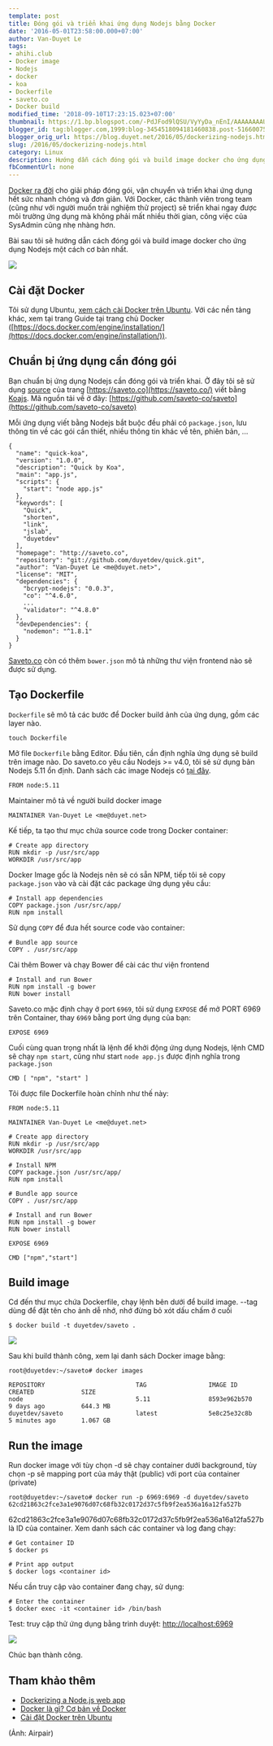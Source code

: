 ```yaml
---
template: post
title: Đóng gói và triển khai ứng dụng Nodejs bằng Docker
date: '2016-05-01T23:58:00.000+07:00'
author: Van-Duyet Le
tags:
- ahihi.club
- Docker image
- Nodejs
- docker
- koa
- Dockerfile
- saveto.co
- Docker build
modified_time: '2018-09-10T17:23:15.023+07:00'
thumbnail: https://1.bp.blogspot.com/-PdJFod9lQSU/VyYyDa_nEnI/AAAAAAAAUaE/CpGySWOh_TMGvZGjYqpcSHtTft7yi7tjwCK4B/s1600/1-_MtS4HqN2srTcrSyet61DQ.jpeg
blogger_id: tag:blogger.com,1999:blog-3454518094181460838.post-5166007528308230925
blogger_orig_url: https://blog.duyet.net/2016/05/dockerizing-nodejs.html
slug: /2016/05/dockerizing-nodejs.html
category: Linux
description: Hướng dẫn cách đóng gói và build image docker cho ứng dụng Nodejs một cách cơ bản nhất.
fbCommentUrl: none
---
```


[Docker ra đời](https://blog.duyet.net/2015/12/docker-la-gi-co-ban-ve-docker.html#.VyYMd4N94_M) cho giải pháp đóng gói, vận chuyển và triển khai ứng dụng hết sức nhanh chóng và đơn giản. Với Docker, các thành viên trong team (cũng như với người muốn trải nghiệm thử project) sẽ triển khai ngay được môi trường ứng dụng mà không phải mất nhiều thời gian, công việc của SysAdmin cũng nhẹ nhàng hơn.

Bài sau tôi sẽ hướng dẫn cách đóng gói và build image docker cho ứng dụng Nodejs một cách cơ bản nhất.

[![](https://1.bp.blogspot.com/-PdJFod9lQSU/VyYyDa_nEnI/AAAAAAAAUaE/CpGySWOh_TMGvZGjYqpcSHtTft7yi7tjwCK4B/s400/1-_MtS4HqN2srTcrSyet61DQ.jpeg)](https://blog.duyet.net/2016/05/dockerizing-nodejs.html)

## Cài đặt Docker ##
Tôi sử dụng Ubuntu, [xem cách cài Docker trên Ubuntu](https://blog.duyet.net/2016/05/cai-dat-docker-tren-ubuntu.html). Với các nền tảng khác, xem tại trang Guide tại trang chủ Docker ([https://docs.docker.com/engine/installation/](https://docs.docker.com/engine/installation/)).

## Chuẩn bị ứng dụng cần đóng gói ##
Bạn chuẩn bị ứng dụng Nodejs cần đóng gói và triển khai. Ở đây tôi sẽ sử dụng [source](https://github.com/saveto-co/saveto) của trang [https://saveto.co](https://saveto.co/) viết bằng [Koajs](https://blog.duyet.net/2016/04/gioi-thieu-koajs.html). Mã nguồn tải về ở đây: [https://github.com/saveto-co/saveto](https://github.com/saveto-co/saveto)

Mỗi ứng dụng viết bằng Nodejs bắt buộc đều phải có `package.json`, lưu thông tin về các gói cần thiết, nhiều thông tin khác về tên, phiên bản, ...

```
{
  "name": "quick-koa",
  "version": "1.0.0",
  "description": "Quick by Koa",
  "main": "app.js",
  "scripts": {
    "start": "node app.js"
  },
  "keywords": [
    "Quick",
    "shorten",
    "link",
    "jslab",
    "duyetdev"
  ],
  "homepage": "http://saveto.co",
  "repository": "git://github.com/duyetdev/quick.git",
  "author": "Van-Duyet Le <me@duyet.net>",
  "license": "MIT",
  "dependencies": {
    "bcrypt-nodejs": "0.0.3",
    "co": "^4.6.0",
    ...
    "validator": "^4.8.0"
  },
  "devDependencies": {
    "nodemon": "^1.8.1"
  }
}
```

[Saveto.co](http://saveto.co/) còn có thêm `bower.json` mô tả những thư viện frontend nào sẽ được sử dụng.

## Tạo Dockerfile ##
`Dockerfile` sẽ mô tả các bước để Docker build ảnh của ứng dụng, gồm các layer nào.

```
touch Dockerfile
```

Mở file `Dockerfile` bằng Editor. Đầu tiên, cần định nghĩa ứng dụng sẽ build trên image nào. Do saveto.co yêu cầu Nodejs >= v4.0, tôi sẽ sử dụng bản Nodejs 5.11 ổn định. Danh sách các image Nodejs có [tại đây](https://hub.docker.com/_/node/).

```
FROM node:5.11
```

Maintainer mô tả về người build docker image

```
MAINTAINER Van-Duyet Le <me@duyet.net>
```

Kế tiếp, ta tạo thư mục chứa source code trong Docker container:

```
# Create app directory
RUN mkdir -p /usr/src/app
WORKDIR /usr/src/app
```

Docker Image gốc là Nodejs nên sẽ có sẵn NPM, tiếp tôi sẽ copy `package.json` vào và cài đặt các package ứng dụng yêu cầu:

```
# Install app dependencies
COPY package.json /usr/src/app/
RUN npm install
```

Sử dụng `COPY` để đưa hết source code vào container:

```
# Bundle app source
COPY . /usr/src/app
```

Cài thêm Bower và chạy Bower để cài các thư viện frontend

```
# Install and run Bower
RUN npm install -g bower
RUN bower install
```

Saveto.co mặc định chạy ở port `6969`, tôi sử dụng `EXPOSE` để mở PORT 6969 trên Container, thay `6969` bằng port ứng dụng của bạn:

```
EXPOSE 6969
```

Cuối cùng quan trọng nhất là lệnh để khởi động ứng dụng Nodejs, lệnh CMD sẽ chạy `npm start`, cũng như start `node app.js` được định nghĩa trong `package.json`

```
CMD [ "npm", "start" ]
```

Tôi được file Dockerfile hoàn chỉnh như thế này:

```
FROM node:5.11

MAINTAINER Van-Duyet Le <me@duyet.net>

# Create app directory
RUN mkdir -p /usr/src/app
WORKDIR /usr/src/app

# Install NPM
COPY package.json /usr/src/app/
RUN npm install

# Bundle app source
COPY . /usr/src/app

# Install and run Bower
RUN npm install -g bower
RUN bower install

EXPOSE 6969

CMD ["npm","start"]
```

## Build image  ##
Cd đến thư mục chứa Dockerfile, chạy lệnh bên dưới để build image. --tag dùng để đặt tên cho ảnh dễ nhớ, nhớ đừng bỏ xót dấu chấm ở cuối

```
$ docker build -t duyetdev/saveto .
```

[![](https://4.bp.blogspot.com/-jD52kEZB4-8/VyYuFInnraI/AAAAAAAAUZ0/-c21J642VJoPF0pHN44nNf1owMfg7F1rACLcB/s1600/Screenshot%2Bfrom%2B2016-05-01%2B23-25-04.png)](https://4.bp.blogspot.com/-jD52kEZB4-8/VyYuFInnraI/AAAAAAAAUZ0/-c21J642VJoPF0pHN44nNf1owMfg7F1rACLcB/s1600/Screenshot%2Bfrom%2B2016-05-01%2B23-25-04.png)

Sau khi build thành công, xem lại danh sách Docker image bằng:

```
root@duyetdev:~/saveto# docker images 

REPOSITORY                         TAG                 IMAGE ID            CREATED             SIZE
node                               5.11                8593e962b570        9 days ago          644.3 MB
duyetdev/saveto                    latest              5e8c25e32c8b        5 minutes ago       1.067 GB

```

## Run the image ##
Run docker image với tùy chọn -d sẽ chạy container dưới background, tùy chọn -p sẽ mapping port của máy thật (public) với port của container (private)

```
root@duyetdev:~/saveto# docker run -p 6969:6969 -d duyetdev/saveto
62cd21863c2fce3a1e9076d07c68fb32c0172d37c5fb9f2ea536a16a12fa527b
```

62cd21863c2fce3a1e9076d07c68fb32c0172d37c5fb9f2ea536a16a12fa527b là ID của container. 
Xem danh sách các container và log đang chạy:

```
# Get container ID
$ docker ps

# Print app output
$ docker logs <container id>

```

Nếu cần truy cập vào container đang chạy, sử dụng:

```
# Enter the container
$ docker exec -it <container id> /bin/bash
```

Test: truy cập thử ứng dụng bằng trình duyệt: [http://localhost:6969](http://localhost:6969/)

![](https://4.bp.blogspot.com/-lBI9EPH-ck4/VyYy72_trTI/AAAAAAAAUaM/O8qnBPlgyv4oWGDEqs2O5zXiE6aRIfmHwCLcB/s1600/Screenshot%2Bfrom%2B2016-05-01%2B23-45-24.png)

Chúc bạn thành công.

## Tham khảo thêm ##

- [Dockerizing a Node.js web app](https://nodejs.org/en/docs/guides/nodejs-docker-webapp/)
- [Docker là gì? Cơ bản về Docker](https://blog.duyet.net/2015/12/docker-la-gi-co-ban-ve-docker.html#.VyYMd4N94_M)
- [Cài đặt Docker trên Ubuntu](https://blog.duyet.net/2016/05/cai-dat-docker-tren-ubuntu.html)

(Ảnh: Airpair)
